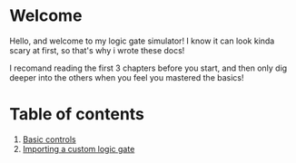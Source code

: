 # Welcome

Hello, and welcome to my logic gate simulator! I know it can look kinda scary at first, so that's why i wrote these docs!

I recomand reading the first 3 chapters before you start, and then only dig deeper into the others when you feel you mastered the basics!

# Table of contents

1. [Basic controls](./controls.md)
2. [Importing a custom logic gate](import.md)
